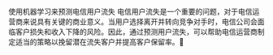 ### 
使用机器学习来预测电信用户流失
电信用户流失是一个重要的问题，对于电信运营商来说具有关键的商业意义。当用户选择离开并转向竞争对手时，电信公司会面临客户损失和收入下降的风险。因此，通过预测用户流失，可以帮助电信运营商制定适当的策略以挽留潜在流失客户并提高客户保留率。👋

<!--
**NilXe/NilXe** is a ✨ _special_ ✨ repository because its `README.md` (this file) appears on your GitHub profile.

Here are some ideas to get you started:

- 🔭 I’m currently working on ...
- 🌱 I’m currently learning ...
- 👯 I’m looking to collaborate on ...
- 🤔 I’m looking for help with ...
- 💬 Ask me about ...
- 📫 How to reach me: ...
- 😄 Pronouns: ...
- ⚡ Fun fact: ...
-->
